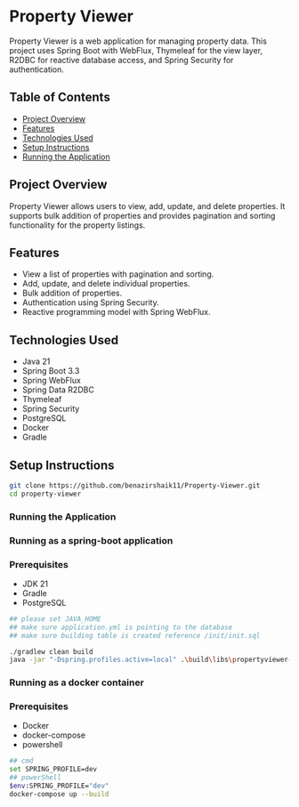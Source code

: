 # Property Viewer

Property Viewer is a web application for managing property data. This project uses Spring Boot with WebFlux, Thymeleaf for the view layer, R2DBC for reactive database access, and Spring Security for authentication.

## Table of Contents
- [Project Overview](#project-overview)
- [Features](#features)
- [Technologies Used](#technologies-used)
- [Setup Instructions](#setup-instructions)
- [Running the Application](#running-the-application)

## Project Overview

Property Viewer allows users to view, add, update, and delete properties. It supports bulk addition of properties and provides pagination and sorting functionality for the property listings.

## Features

- View a list of properties with pagination and sorting.
- Add, update, and delete individual properties.
- Bulk addition of properties.
- Authentication using Spring Security.
- Reactive programming model with Spring WebFlux.

## Technologies Used

- Java 21
- Spring Boot 3.3
- Spring WebFlux
- Spring Data R2DBC
- Thymeleaf
- Spring Security
- PostgreSQL
- Docker
- Gradle

## Setup Instructions


```bash
git clone https://github.com/benazirshaik11/Property-Viewer.git
cd property-viewer

```
### Running the Application

### Running as a spring-boot application

### Prerequisites

- JDK 21
- Gradle
- PostgreSQL

```bash
## please set JAVA_HOME
## make sure application.yml is pointing to the database
## make sure building table is created reference /init/init.sql

./gradlew clean build
java -jar "-Dspring.profiles.active=local" .\build\libs\propertyviewer-0.0.2-SNAPSHOT.jar
```

### Running as a docker container

### Prerequisites

- Docker
- docker-compose
- powershell

```bash
## cmd
set SPRING_PROFILE=dev
## powerShell
$env:SPRING_PROFILE="dev"
docker-compose up --build





```
